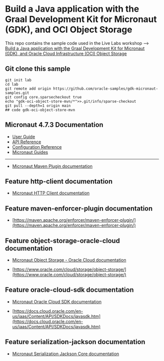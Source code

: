 # Build a Java application with the Graal Development Kit for Micronaut (GDK), and OCI Object Storage

This repo contains the sample code used in the Live Labs workshop --> [Build a Java application with the Graal Development Kit for Micronaut (GDK), and Oracle Cloud Infrastructure (OCI) Object Storage](https://livelabs.oracle.com/pls/apex/r/dbpm/livelabs/view-workshop?wid=3858)

## Git clone this sample

``` shell
git init lab
cd lab
git remote add origin https://github.com/oracle-samples/gdk-micronaut-samples.git
git config core.sparsecheckout true
echo "gdk-oci-object-store-mvn/*">>.git/info/sparse-checkout
git pull --depth=1 origin main
## code gdk-oci-object-store-mvn
```

## Micronaut 4.7.3 Documentation

- [User Guide](https://docs.micronaut.io/4.7.3/guide/)
- [API Reference](https://docs.micronaut.io/4.7.3/api/)
- [Configuration Reference](https://docs.micronaut.io/4.7.3/guide/configurationreference.html)
- [Micronaut Guides](https://guides.micronaut.io/)
---
- [Micronaut Maven Plugin documentation](https://micronaut-projects.github.io/micronaut-maven-plugin/latest/)
## Feature http-client documentation

- [Micronaut HTTP Client documentation](https://docs.micronaut.io/latest/guide/index.html#nettyHttpClient)


## Feature maven-enforcer-plugin documentation

- [https://maven.apache.org/enforcer/maven-enforcer-plugin/](https://maven.apache.org/enforcer/maven-enforcer-plugin/)


## Feature object-storage-oracle-cloud documentation

- [Micronaut Object Storage - Oracle Cloud documentation](https://micronaut-projects.github.io/micronaut-object-storage/latest/guide/)

- [https://www.oracle.com/cloud/storage/object-storage/](https://www.oracle.com/cloud/storage/object-storage/)


## Feature oracle-cloud-sdk documentation

- [Micronaut Oracle Cloud SDK documentation](https://micronaut-projects.github.io/micronaut-oracle-cloud/latest/guide/)

- [https://docs.cloud.oracle.com/en-us/iaas/Content/API/SDKDocs/javasdk.htm](https://docs.cloud.oracle.com/en-us/iaas/Content/API/SDKDocs/javasdk.htm)


## Feature serialization-jackson documentation

- [Micronaut Serialization Jackson Core documentation](https://micronaut-projects.github.io/micronaut-serialization/latest/guide/)


